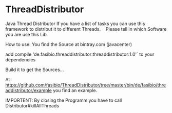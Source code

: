 # ThreadDistributor
Java Thread Distributor ﻿If you have a list of tasks you can use this framework to distribut it to different Threads. ﻿ ﻿ ﻿ Please tell in which Software you are use this Lib


How to use: 
You find the Source at bintray.com (javacenter)

add 
compile 'de.fasibio.threaddistributor:threaddistributor:1.0'` to your dependencies 

Build it to get the Sources... 


At https://github.com/fasibio/ThreadDistributor/tree/master/bin/de/fasibio/threaddistributor/example you find an example. 


IMPORTENT: 
By closing the Programm you have to call Distributor#killAllThreads
